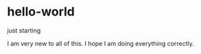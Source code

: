 # hello-world

just starting

I am very new to all of this. I hope I am doing everything correctly. 
